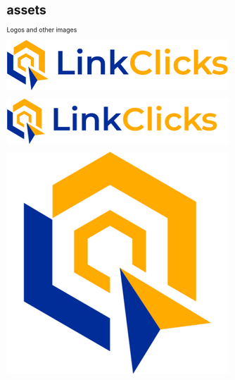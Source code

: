 # assets
Logos and other images


![Logo.svg](https://github.com/LinkClicks/assets/blob/main/logo.svg)

![Logo wide](https://github.com/LinkClicks/assets/blob/main/logo_wide.png)

![Logo only](https://github.com/LinkClicks/assets/blob/main/logo_only.png)



